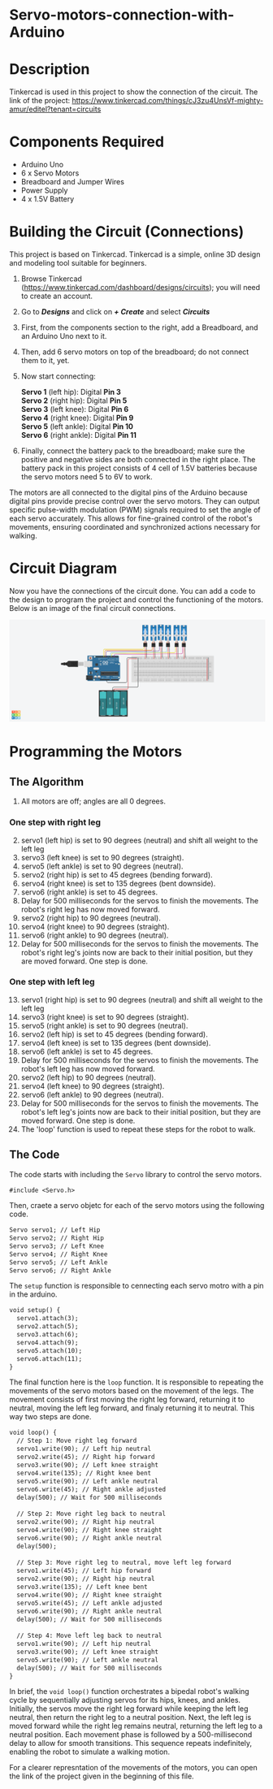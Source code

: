 # Servo-motors-connection-with-Arduino
# Description 
Tinkercad is used in this project to show the connection of the circuit.
The link of the project: https://www.tinkercad.com/things/cJ3zu4UnsVf-mighty-amur/editel?tenant=circuits 


# Components Required 
- Arduino Uno
- 6 x Servo Motors
- Breadboard and Jumper Wires
- Power Supply
- 4 x 1.5V Battery

  
# Building the Circuit (Connections)
This project is based on Tinkercad. Tinkercad is a simple, online 3D design and modeling tool suitable for beginners. 

1. Browse Tinkercad (https://www.tinkercad.com/dashboard/designs/circuits); you will need to create an account.
2. Go to ***Designs*** and click on ***+ Create*** and select ***Circuits***
3. First, from the components section to the right, add a Breadboard, and an Arduino Uno next to it.
4. Then, add 6 servo motors on top of the breadboard; do not connect them to it, yet.
5. Now start connecting: <br />

    **Servo 1** (left hip): Digital **Pin 3** <br />
    **Servo 2** (right hip): Digital **Pin 5** <br />
    **Servo 3** (left knee): Digital **Pin 6** <br />
    **Servo 4** (right knee): Digital **Pin 9** <br />
    **Servo 5** (left ankle): Digital **Pin 10** <br />
    **Servo 6** (right ankle): Digital **Pin 11** <br />

6. Finally, connect the battery pack to the breadboard; make sure the positive and negative sides are both connected in the right place. The battery pack in this project consists of 4 cell of 1.5V batteries because the servo motors need 5 to 6V to work. 

The motors are all connected to the digital pins of the Arduino because digital pins provide precise control over the servo motors. They can output specific pulse-width modulation (PWM) signals required to set the angle of each servo accurately. This allows for fine-grained control of the robot's movements, ensuring coordinated and synchronized actions necessary for walking.

# Circuit Diagram 
Now you have the connections of the circuit done. You can add a code to the design to program the project and control the functioning of the motors.
Below is an image of the final circuit connections.

![output](https://github.com/HayaBinsalim/Servo-motors-connection-with-Arduino/blob/main/ArdServo%20(1).png)

# Programming the Motors 

## The Algorithm
1.	All motors are off; angles are all 0 degrees.
   
### One step with right leg
2.	servo1 (left hip) is set to 90 degrees (neutral) and shift all weight to the left leg
3.	servo3 (left knee) is set to 90 degrees (straight).
4.	servo5 (left ankle) is set to 90 degrees (neutral).
5.	servo2 (right hip) is set to 45 degrees (bending forward).
6.	servo4 (right knee) is set to 135 degrees (bent downside).
7.	servo6 (right ankle) is set to 45 degrees.
8.	Delay for 500 milliseconds for the servos to finish the movements. The robot's right leg has now moved forward.
9.	servo2 (right hip) to 90 degrees (neutral).
10.	servo4 (right knee) to 90 degrees (straight).
11.	servo6 (right ankle) to 90 degrees (neutral).
12.	Delay for 500 milliseconds for the servos to finish the movements. The robot's right leg's joints now are back to their initial position, but they are moved forward. One step is done.
    
### One step with left leg
13.	servo1 (right hip) is set to 90 degrees (neutral) and shift all weight to the left leg
14.	servo3 (right knee) is set to 90 degrees (straight).
15.	servo5 (right ankle) is set to 90 degrees (neutral).
16.	servo2 (left hip) is set to 45 degrees (bending forward).
17.	servo4 (left knee) is set to 135 degrees (bent downside).
18.	servo6 (left ankle) is set to 45 degrees.
19.	Delay for 500 milliseconds for the servos to finish the movements. The robot's left leg has now moved forward.
20.	servo2 (left hip) to 90 degrees (neutral).
21.	servo4 (left knee) to 90 degrees (straight).
22.	servo6 (left ankle) to 90 degrees (neutral).
23.	Delay for 500 milliseconds for the servos to finish the movements. The robot's left leg's joints now are back to their initial position, but they are moved forward. One step is done.
24.	The 'loop' function is used to repeat these steps for the robot to walk. 

## The Code 
The code starts with including the ```Servo``` library to control the servo motors. 

```
#include <Servo.h>
```
Then, craete a servo objetc for each of the servo motors using the following code.

```
Servo servo1; // Left Hip
Servo servo2; // Right Hip
Servo servo3; // Left Knee
Servo servo4; // Right Knee
Servo servo5; // Left Ankle
Servo servo6; // Right Ankle
```

The ```setup``` function is responsible to cennecting each servo motro with a pin in the arduino.

```
void setup() {
  servo1.attach(3);
  servo2.attach(5);
  servo3.attach(6);
  servo4.attach(9);
  servo5.attach(10);
  servo6.attach(11);
}
```

The final function here is the ```loop``` function. It is responsible to repeating the movements of the servo motors based on the movement of the legs. The movement consists of first moving the right leg forward, returning it to neutral, moving the left leg forward, and finaly returning it to neutral. This way two steps are done. 

```
void loop() {
  // Step 1: Move right leg forward
  servo1.write(90); // Left hip neutral
  servo2.write(45); // Right hip forward
  servo3.write(90); // Left knee straight
  servo4.write(135); // Right knee bent
  servo5.write(90); // Left ankle neutral
  servo6.write(45); // Right ankle adjusted
  delay(500); // Wait for 500 milliseconds

  // Step 2: Move right leg back to neutral
  servo2.write(90); // Right hip neutral
  servo4.write(90); // Right knee straight
  servo6.write(90); // Right ankle neutral
  delay(500);

  // Step 3: Move right leg to neutral, move left leg forward
  servo1.write(45); // Left hip forward
  servo2.write(90); // Right hip neutral
  servo3.write(135); // Left knee bent
  servo4.write(90); // Right knee straight
  servo5.write(45); // Left ankle adjusted
  servo6.write(90); // Right ankle neutral
  delay(500); // Wait for 500 milliseconds

  // Step 4: Move left leg back to neutral
  servo1.write(90); // Left hip neutral
  servo3.write(90); // Left knee straight
  servo5.write(90); // Left ankle neutral
  delay(500); // Wait for 500 milliseconds
}
```

In brief, the ```void loop()``` function orchestrates a bipedal robot's walking cycle by sequentially adjusting servos for its hips, knees, and ankles. Initially, the servos move the right leg forward while keeping the left leg neutral, then return the right leg to a neutral position. Next, the left leg is moved forward while the right leg remains neutral, returning the left leg to a neutral position. Each movement phase is followed by a 500-millisecond delay to allow for smooth transitions. This sequence repeats indefinitely, enabling the robot to simulate a walking motion.

For a clearer represntation of the movements of the motors, you can open the link of the project given in the beginning of this file. 

